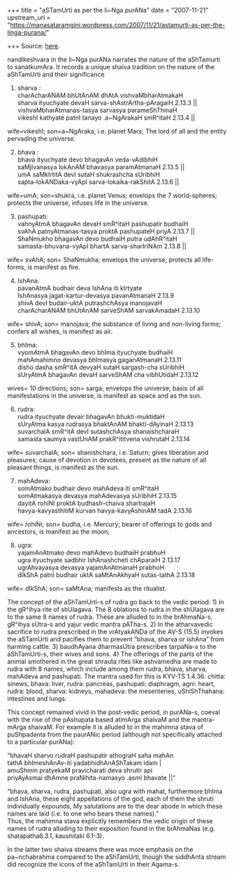 +++
title = "aSTamUrti as per the li~Nga purANa"
date = "2007-11-21"
upstream_url = "https://manasataramgini.wordpress.com/2007/11/21/astamurti-as-per-the-linga-purana/"

+++
Source: [here](https://manasataramgini.wordpress.com/2007/11/21/astamurti-as-per-the-linga-purana/).

nandikeshvara in the li\~Nga purANa narrates the nature of the
aShTamurti to sanatkumAra. It records a unique shaiva tradition on the
nature of the aShTamUrti and their significance

1) sharva :  
charAcharANAM bhUtAnAM dhAtA vishvaMbharAtmakaH  
sharva ityuchyate devaH sarva-shAstrArtha-pAragaiH 2.13.3 \|\|  
vishvaMbharAtmanas-tasya sarvasya parameShThinaH  
vikeshI kathyate patnI tanayo .a\~NgArakaH smR^itaH 2.13.4 \|\|

wife=vikeshI; son=a\~NgAraka, i.e. planet Mars; The lord of all and the
entity pervading the universe.

2) bhava :  
bhava ityuchyate devo bhagavAn veda-vAdibhiH  
saMjIvanasya lokAnAM bhavasya paramAtmanaH 2.13.5 \|\|  
umA saMkIrtitA devI sutaH shukrashcha sUribhiH  
sapta-lokANDaka-vyApI sarva-lokaika-rakShitA 2.13.6 \|\|

wife=umA; son=shukra, i.e. planet Venus; envelops the 7 world-spheres;
protects the universe, infuses life in the universe.

3) pashupati:  
vahnyAtmA bhagavAn devaH smR^itaH pashupatir budhaiH  
svAhA patnyAtmanas-tasya proktA pashupateH priyA 2.13.7 \|\|  
ShaNmukho bhagavAn devo budhaiH putra udAhR^itaH  
samasta-bhuvana-vyApI bhartA sarva-sharIriNAm 2.13.8 \|\|

wife= svAhA; son= ShaNmukha; envelops the universe; protects all
life-forms, is manifest as fire.

4) IshAna:  
pavanAtmA budhair deva IshAna iti kIrtyate  
IshAnasya jagat-kartur-devasya pavanAtmanaH 2.13.9  
shivA devI budair-uktA putrashchAsya manojavaH  
charAcharANAM bhUtAnAM sarveShAM sarvakAmadaH 2.13.10

wife= shivA; son= manojava; the substance of living and non-living
forms; confers all wishes, is manifest as air.

5) bhIma:  
vyomAtmA bhagavAn devo bhIma ityuchyate budhaiH  
mahAmahimno devasya bhImasya gaganAtmanaH 2.13.11  
disho dasha smR^itA devyaH sutaH sargash-cha sUribhiH  
sUryAtmA bhagavAn devaH sarveShAM cha vibhUtidaH 2.13.12

wives= 10 directions; son= sarga; envelops the universe; basis of all
manifestations in the universe, is manifest as space and as the sun.

6) rudra:  
rudra ityuchyate devair bhagavAn bhukti-muktidaH  
sUryAtma kasya rudrasya bhaktAnAM bhakti-dAyinaH 2.13.13  
suvarchalA smR^itA devI sutashchAsya shanaishcharaH  
samasta saumya vastUnAM prakR^ititvena vishrutaH 2.13.14

wife= suvarchalA; son= shanishchara, i.e. Saturn; gives liberation and
pleasures; cause of devotion in devotees, present as the nature of all
pleasant things, is manifest as the sun.

7) mahAdeva:  
somAtmako budhair devo mahAdeva iti smR^itaH  
somAtmakasya devasya mahAdevasya sUribhiH 2.13.15  
dayitA rohiNI proktA budhash-chaiva sharIrajaH  
havya-kavyasthitiM kurvan havya-kavyAshinAM tadA 2.13.16

wife= rohiNi; son= budha, i.e. Mercury; bearer of offerings to gods and
ancestors, is manifest as the moon;

8) ugra:  
yajamAnAtmako devo mahAdevo budhaiH prabhuH  
ugra ityuchyate sadbhir IshAnashcheti chAparaiH 2.13.17  
ugrAhvayasya devasya yajamAnAtmanaH prabhoH  
dIkShA patnI budhair uktA saMtAnAkhyaH sutas-tathA 2.13.18

wife= dIkShA; son= saMtAna; manifests as the ritualist.

The concept of the aShTamUrti-s of rudra go back to the vedic period: 1)
In the gR^ihya rite of shUlagava. The 8 oblations to rudra in the
shUlagava are to the same 8 names of rudra. These are alluded to in the
brAhmaNa-s, gR^ihya sUtra-s and yajur vedic mantra pATha-s. 2) In the
atharvavedic sacrifice to rudra prescribed in the vrAtyakANDa of the
AV-S (15.5) invokes the aSTamUrti and pacifies them to prevent “bhava,
sharva or ishAna” from harming cattle. 3) baudhAyana dharmasUtra
prescribes tarpaNa-s to the aShTamUrti-s, their wives and sons. 4) The
offerings of the parts of the animal smothered in the great shrauta
rites like ashvamedha are made to rudra with 8 names, which include
among them rudra, bhava, sharva, mahAdeva and pashupati. The mantra used
for this is KYV-TS 1.4.36: chitta: sinews, bhava: liver, rudra:
pancreas, pashupati: diaphragm, agni: heart, rudra: blood, sharva:
kidneys, mahadeva: the mesenteries, uShiShThahana: intestines and lungs.

This concept remained vivid in the post-vedic period, in purANa-s,
coeval with the rise of the pAshupata based atimArga shaivaM and the
mantra-mArga shaivaM. For example it is alluded to in the mahimna stava
of puShpadanta from the paurANic period (although not specifically
attached to a particular purANa):

“bhavaH sharvo rudraH pashupatir athograH saha mahAn  
tathA bhImeshAnAv-iti yadabhidhAnAShTakam idam \|  
amuShmin pratyekaM pravicharati deva shrutir api  
priyAyAsmai dhAmne praNihita-namasyo .asmi bhavate \|\|“

“bhava, sharva, rudra, pashupati, also ugra with mahat, furthermore
bhIma and IshAna, these eight appellations of the god, each of them the
shruti individually expounds, My salutations are to the dear abode in
which these names are laid (i.e. to one who bears these names).”  
Thus, the mahimna stava explicitly remembers the vedic origin of these
names of rudra alluding to their exposition found in the brAhmaNas (e.g.
shatapatha6.3.1, kaushitaki 6.1-3).

In the latter two shaiva streams there was more emphasis on the
pa\~nchabrahma compared to the aShTamUrti, though the siddhAnta stream
did recognize the icons of the aShTamUrti in their Agama-s.


